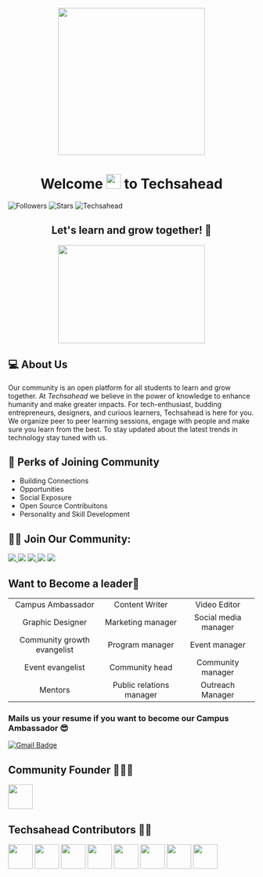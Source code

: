<p align="center">
<a><img src="https://www.codingninjas.com/assets-landing/images/CNLOGO.svg" width="300px"> </a>
  

  </p>

<h1 align="center">Welcome <img src="https://raw.githubusercontent.com/MartinHeinz/MartinHeinz/master/wave.gif" width="30px"> to Techsahead</h1>


![Followers](https://img.shields.io/github/followers/Techsahead?style=plastic&color=white=FOLLOWERS)
![Stars](https://img.shields.io/github/stars/Techahead?affiliations=OWNER&style=social)
<img src="https://komarev.com/ghpvc/?username=Techsahead" alt="Techsahead" /> 
  
  </p>
 
<h2 align="center">Let's learn and grow together! 🌱</h2>
<p align="center">
  
   <img src="https://user-images.githubusercontent.com/74819092/129082774-e74b7928-5a9c-4917-95a9-26cabc40c2db.jpeg" width=300, height=200>
       
</p>
<h2>💻 About Us</h2>

Our community is an open platform for all students to learn and grow together. At *Techsahead* we believe in the power of knowledge to enhance humanity and make greater impacts. For tech-enthusiast, budding entrepreneurs, designers, and curious learners, Techsahead is here for you. We organize peer to peer learning sessions, engage with people and make sure you learn from the best. To stay updated about the latest trends in technology stay tuned with us.

<h2>🤩 Perks of Joining Community </h2>

* Building Connections
* Opportunities
* Social Exposure
* Open Source Contribuitons
* Personality and Skill Development

## 🤝🏻 Join Our Community:
<p align="left">
<a href = "https://discord.gg/gn6mAXcf4q" target="_blank"><img src="https://img.icons8.com/color/48/000000/discord--v2.png"/>
<a href = "https://www.linkedin.com/company/techsahead" target="_blank"><img src="https://img.icons8.com/fluent/48/000000/linkedin.png"/></a>
<a href = "https://www.instagram.com/techsahead/" target="_blank"><img src="https://img.icons8.com/fluency/48/000000/instagram-new.png"/>
<a href = "https://www.youtube.com/channel/UCpwPUtcsdwetPI0W7wa8HtA" target="_blank"><img src="https://img.icons8.com/color/48/000000/youtube-play.png"/></a>
<a href = "https://t.me/joinchat/k6cgFLo21rQ5MjZl" target="_blank"><img src="https://img.icons8.com/color/50/000000/telegram-app.png"/></a>
</p>
  
  
  <h2>Want to Become a leader🌟</h2>
  
  |  | |  |
| :---:         |     :---:      |          :---: |
| Campus Ambassador   | Content Writer | Video Editor    |
| Graphic Designer    | Marketing manager      | Social media manager     |
|Community growth evangelist|Program manager|Event manager|
|Event evangelist|Community head|Community manager|
|Mentors|Public relations manager|Outreach Manager||
  
### Mails us your resume if you want to become our Campus Ambassador 😎 

  [![Gmail Badge](https://img.shields.io/badge/-techsahead2021@gmail.com-c14438?style=flat-square&logo=Gmail&logoColor=white&link=mailto:techsahead2021@gmail.com)](mailto:techsahead2021@gmail.com)
  
## Community Founder 👩🏻‍💻
<a href = "https://github.com/iamgunjan/iamgunjan"><img src="https://avatars.githubusercontent.com/u/53567221?v=4" width=50, height=50/></a>
  
## Techsahead Contributors 💪🏻
<a href = "https://github.com/Komal-99"><img src="https://avatars.githubusercontent.com/u/74819092?s=400&v=4" width=50, height=50/></a>
  <a href = "https://github.com/Dhairya3124"><img src="https://avatars.githubusercontent.com/u/31827131?v=4" width=50, height=50/></a>
  <a href = "https://github.com/imrantechwiz"><img src="https://avatars.githubusercontent.com/u/56226186?v=4" width=50, height=50/></a>
  <a href = "https://github.com/Karan-Dhingra"><img src="https://avatars.githubusercontent.com/u/68160897?v=44" width=50, height=50/></a>
  <a href = "http://github.com/dr-apex"><img src="https://avatars.githubusercontent.com/u/30815249?v=4" width=50, height=50/></a>
  <a href = "http://www.github.com/alphadead"><img src="https://avatars.githubusercontent.com/u/59703099?v=4" width=50, height=50/></a>
  <a href = "https://github.com/Divyanshi-03"><img src="https://avatars.githubusercontent.com/u/85453778?v=4" width=50, height=50/></a>
  <a href = "https://github.com/LakshitPant09"><img src="https://avatars.githubusercontent.com/u/58610202?v=4" width=50, height=50/></a>

  
